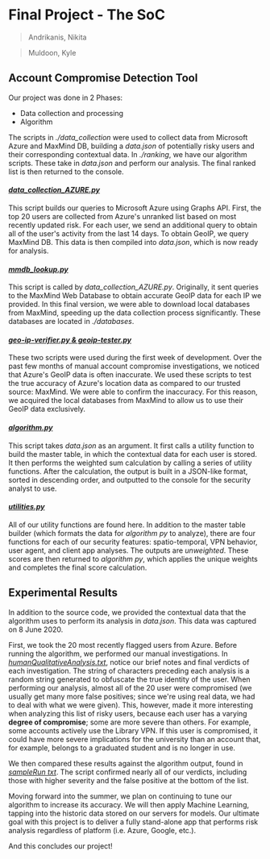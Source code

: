 ﻿# Final Project - The SoC
> Andrikanis, Nikita

> Muldoon, Kyle
> 
## Account Compromise Detection Tool

Our project was done in 2 Phases:
 - Data collection and processing
 - Algorithm

The scripts in *./data_collection* were used to collect data from Microsoft Azure and MaxMind DB, building a *data.json* of potentially risky users and their corresponding contextual data. In *./ranking*, we have our algorithm scripts. These take in *data.json* and perform our analysis. The final ranked list is then returned to the console.

#### [*data_collection_AZURE.py*](./final-project-the-soc/blob/master/Account%20Compromise%20Detection/data_collection/data_collection_AZURE.py)
This script builds our queries to Microsoft Azure using Graphs API. First, the top 20 users are collected from Azure's unranked list based on most recently updated risk. For each user, we send an additional query to obtain all of the user's activity from the last 14 days. To obtain GeoIP, we query MaxMind DB. This data is then compiled into *data.json*, which is now ready for analysis.
 
 #### [*mmdb_lookup.py*](https://github.com/ECS153/final-project-the-soc/blob/master/Account%20Compromise%20Detection/mmdb_lookup.py)
This script is called by *data_collection_AZURE.py*. Originally, it sent queries to the MaxMind Web Database to obtain accurate GeoIP data for each IP we provided. In this final version, we were able to download local databases from MaxMind, speeding up the data collection process significantly. These databases are located in *./databases*.

#### [*geo-ip-verifier.py & geoip-tester.py*](https://github.com/ECS153/final-project-the-soc/tree/master/Account%20Compromise%20Detection/data_collection)
These two scripts were used during the first week of development. Over the past few months of manual account compromise investigations, we noticed that Azure's GeoIP data is often inaccurate. We used these scripts to test the true accuracy of Azure's location data as compared to our trusted source: MaxMind. We were able to confirm the inaccuracy. For this reason, we acquired the local databases from MaxMind to allow us to use their GeoIP data exclusively.

#### [*algorithm.py*](https://github.com/ECS153/final-project-the-soc/blob/master/Account%20Compromise%20Detection/ranking/algorithm.py)
This script takes *data.json* as an argument. It first calls a utility function to build the master table, in which the contextual data for each user is stored. It then performs the weighted sum calculation by calling a series of utility functions. After the calculation, the output is built in a JSON-like format, sorted in descending order, and outputted to the console for the security analyst to use.

#### [*utilities.py*](https://github.com/ECS153/final-project-the-soc/blob/master/Account%20Compromise%20Detection/ranking/utilities.py)
All of our utility functions are found here. In addition to the master table builder (which formats the data for *algorithm py* to analyze), there are four functions for each of our security features: spatio-temporal, VPN behavior, user agent, and client app analyses. The outputs are *unweighted*. These scores are then returned to *algorithm py*, which applies the unique weights and completes the final score calculation.

## Experimental Results
In addition to the source code, we provided the contextual data that the algorithm uses to perform its analysis in *data.json*. This data was captured on 8 June 2020.

First, we took the 20 most recently flagged users from Azure. Before running the algorithm, we performed our manual investigations. In [*humanQualitativeAnalysis.txt*](https://github.com/ECS153/final-project-the-soc/blob/master/Account%20Compromise%20Detection/humanQualitativeAnalysis.txt), notice our brief notes and final verdicts of each investigation. The string of characters preceding each analysis is a random string generated to obfuscate the true identity of the user. When performing our analysis, almost all of the 20 user were compromised (we usually get many more false positives; since we're using real data, we had to deal with what we were given). This, however, made it more interesting when analyzing this list of risky users, because each user has a varying **degree of compromise**; some are more severe than others. For example, some accounts actively use the Library VPN. If this user is compromised, it could have more severe implications for the university than an account that, for example, belongs to a graduated student and is no longer in use.

We then compared these results against the algorithm output, found in [*sampleRun txt*](https://github.com/ECS153/final-project-the-soc/blob/master/Account%20Compromise%20Detection/sampleRun.txt). The script confirmed nearly all of our verdicts, including those with higher severity and the false positive at the bottom of the list.

Moving forward into the summer, we plan on continuing to tune our algorithm to increase its accuracy. We will then apply Machine Learning, tapping into the historic data stored on our servers for models. Our ultimate goal with this project is to deliver a fully stand-alone app that performs risk analysis regardless of platform (i.e. Azure, Google, etc.).

And this concludes our project!
